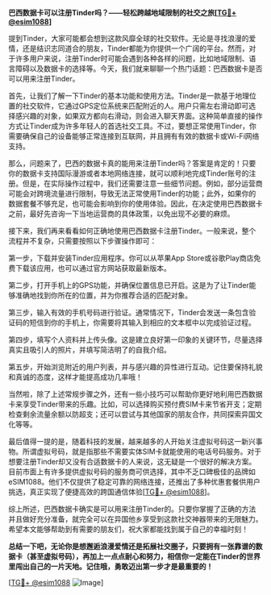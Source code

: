 **巴西数据卡可以注册Tinder吗？——轻松跨越地域限制的社交之旅[[TG💪+ @esim1088](https://t.me/s/esim1088)]**

提到Tinder，大家可能都会想到这款风靡全球的社交软件。无论是寻找浪漫的爱情，还是结识志同道合的朋友，Tinder都能为你提供一个广阔的平台。然而，对于许多用户来说，注册Tinder时可能会遇到各种各样的问题，比如地域限制、语言障碍以及数据卡的选择等。今天，我们就来聊聊一个热门话题：巴西数据卡是否可以用来注册Tinder。

首先，让我们了解一下Tinder的基本功能和使用方法。Tinder是一款基于地理位置的社交软件，它通过GPS定位系统来匹配附近的人。用户只需左右滑动即可选择感兴趣的对象，如果双方都向右滑动，则会进入聊天界面。这种简单直接的操作方式让Tinder成为许多年轻人的首选社交工具。不过，要想正常使用Tinder，你需要确保自己的设备能够正常连接到互联网，并且拥有有效的数据卡或Wi-Fi网络支持。

那么，问题来了，巴西的数据卡真的能用来注册Tinder吗？答案是肯定的！只要你的数据卡支持国际漫游或者本地网络连接，就可以顺利地完成Tinder账号的注册。但是，在实际操作过程中，我们还需要注意一些细节问题。例如，部分运营商可能会对跨境流量进行限制，导致无法正常使用Tinder的功能；此外，如果你的数据套餐不够充足，也可能会影响到你的使用体验。因此，在决定使用巴西数据卡之前，最好先咨询一下当地运营商的具体政策，以免出现不必要的麻烦。

接下来，我们再来看看如何正确地使用巴西数据卡注册Tinder。一般来说，整个流程并不复杂，只需要按照以下步骤操作即可：

第一步，下载并安装Tinder应用程序。你可以从苹果App Store或谷歌Play商店免费下载该应用，也可以通过官方网站获取最新版本。

第二步，打开手机上的GPS功能，并确保位置信息已开启。这是为了让Tinder能够准确地找到你所在的位置，并为你推荐合适的匹配对象。

第三步，输入有效的手机号码进行验证。通常情况下，Tinder会发送一条包含验证码的短信到你的手机上，你需要将其输入到相应的文本框中以完成验证过程。

第四步，填写个人资料并上传头像。这是建立良好第一印象的关键环节，尽量选择真实且吸引人的照片，并填写简洁明了的自我介绍。

第五步，开始浏览附近的用户列表，并与感兴趣的异性进行互动。记住要保持礼貌和真诚的态度，这样才能提高成功几率哦！

当然啦，除了上述常规步骤之外，还有一些小技巧可以帮助你更好地利用巴西数据卡来享受Tinder带来的乐趣。比如，可以选择购买预付费SIM卡来节省开支；定期检查剩余流量余额以防超支；还可以尝试与其他国家的朋友合作，共同探索异国文化等等。

最后值得一提的是，随着科技的发展，越来越多的人开始关注虚拟号码这一新兴事物。所谓虚拟号码，就是指那些不需要实体SIM卡就能使用的电话号码服务。对于想要注册Tinder却又没有合适数据卡的人来说，这无疑是一个很好的解决方案。目前市面上有许多提供虚拟号码的服务商可供选择，其中不乏口碑极佳的品牌如eSIM1088。他们不仅提供了稳定可靠的网络连接，还推出了多种优惠套餐供用户挑选，真正实现了便捷高效的跨国通信体验[[TG💪+ @esim1088](https://t.me/s/esim1088)]。

综上所述，巴西数据卡确实是可以用来注册Tinder的。只要你掌握了正确的方法并且做好充分准备，就完全可以在异国他乡享受到这款社交神器带来的无限魅力。希望本文能够帮助到有需要的朋友们，祝大家都能找到属于自己的幸福时刻！ 

**总结一下吧，无论你是想邂逅浪漫爱情还是拓展社交圈子，只要拥有一张靠谱的数据卡（甚至虚拟号码），再加上一点点耐心和努力，相信你一定能在Tinder的世界里闯出自己的一片天地。记住哦，勇敢迈出第一步才是最重要的！**

[[TG💪+ @esim1088](https://t.me/s/esim1088) ![Image](https://i.postimg.cc/4NQfJmqS/Snipaste-2025-05-13-00-14-12.png)]